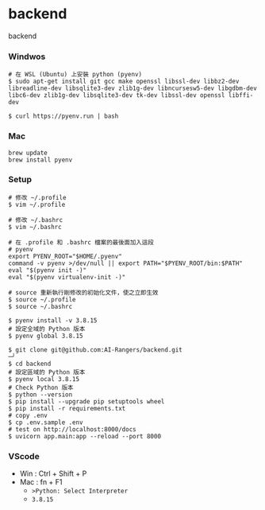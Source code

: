 # backend
backend

### Windwos

```shell
# 在 WSL (Ubuntu) 上安裝 python (pyenv) 
$ sudo apt-get install git gcc make openssl libssl-dev libbz2-dev libreadline-dev libsqlite3-dev zlib1g-dev libncursesw5-dev libgdbm-dev libc6-dev zlib1g-dev libsqlite3-dev tk-dev libssl-dev openssl libffi-dev

$ curl https://pyenv.run | bash
```
### Mac

```
brew update
brew install pyenv
```
### Setup

```shell
# 修改 ~/.profile
$ vim ~/.profile

# 修改 ~/.bashrc
$ vim ~/.bashrc
```

```shell
# 在 .profile 和 .bashrc 檔案的最後面加入這段
# pyenv
export PYENV_ROOT="$HOME/.pyenv"
command -v pyenv >/dev/null || export PATH="$PYENV_ROOT/bin:$PATH"
eval "$(pyenv init -)"
eval "$(pyenv virtualenv-init -)"
```

```shell
# source 重新執行剛修改的初始化文件，使之立即生效
$ source ~/.profile
$ source ~/.bashrc
```

```shell
$ pyenv install -v 3.8.15
# 設定全域的 Python 版本
$ pyenv global 3.8.15

$ git clone git@github.com:AI-Rangers/backend.git                           ─╯
$ cd backend
# 設定區域的 Python 版本
$ pyenv local 3.8.15
# Check Python 版本
$ python --version
$ pip install --upgrade pip setuptools wheel
$ pip install -r requirements.txt
# copy .env
$ cp .env.sample .env
# test on http://localhost:8000/docs
$ uvicorn app.main:app --reload --port 8000
```

### VScode
- Win : Ctrl + Shift + P
- Mac : fn + F1
    - `>Python: Select Interpreter`
    - `3.8.15`
